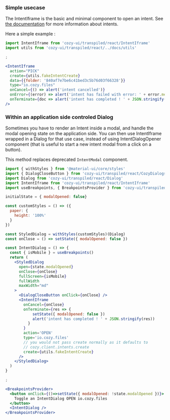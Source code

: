 ### Simple usecase

The IntentIframe is the basic and minimal component to open an intent.
See [the documentation](https://docs.cozy.io/en/cozy-stack/intents/) for more information about intents.

Here a simple example :

```jsx
import IntentIframe from 'cozy-ui/transpiled/react/IntentIframe'
import utils from 'cozy-ui/transpiled/react/../docs/utils'

;

<IntentIframe
  action="PICK"
  create={utils.fakeIntentCreate}
  data={{folder: '840af7e7be6c41bed3c5b76d03f66328'}}
  type="io.cozy.files"
  onCancel={() => alert('intent cancelled')}
  onError={(error) => alert('intent has failed with error: ' + error.message)}
  onTerminate={doc => alert('intent has completed ! ' + JSON.stringify(doc))}
/>
```

### Within an application side controled Dialog

Sometimes you have to render an Intent inside a modal, and handle the modal opening state on the application side. You can then use IntentIframe wrapped in a Dialog for that use case, instead of using IntentDialogOpener component (that is useful to start a new intent modal from a click on a button).

This method replaces deprecated `IntentModal` component.

```jsx
import { withStyles } from '@material-ui/core/styles'
import { DialogCloseButton } from 'cozy-ui/transpiled/react/CozyDialogs'
import Dialog from 'cozy-ui/transpiled/react/Dialog'
import IntentIframe from 'cozy-ui/transpiled/react/IntentIframe'
import useBreakpoints, { BreakpointsProvider } from 'cozy-ui/transpiled/react/hooks/useBreakpoints'

initialState = { modalOpened: false}

const customStyles = () => ({
  paper: {
    height: '100%'
  }
})

const StyledDialog = withStyles(customStyles)(Dialog)
const onClose = () => setState({ modalOpened: false })

const IntentDialog = () => {
  const { isMobile } = useBreakpoints()
  return (
    <StyledDialog
      open={state.modalOpened}
      onClose={onClose}
      fullScreen={isMobile}
      fullWidth
      maxWidth="md"
    >
      <DialogCloseButton onClick={onClose} />
      <IntentIframe
        onCancel={onClose}
        onTerminate={res => {
            setState({ modalOpened: false })
            alert('intent has completed ! ' + JSON.stringify(res))
          }
        }
        action='OPEN'
        type='io.cozy.files'
        // you would not pass create normally as it defaults to
        // cozy.client.intents.create
        create={utils.fakeIntentCreate}
      />
    </StyledDialog>
  )
}

;

<BreakpointsProvider>
  <button onClick={()=>setState({ modalOpened: !state.modalOpened })}>
    Toggle an IntentDialog OPEN io.cozy.files
  </button>
  <IntentDialog />
</BreakpointsProvider>
```
